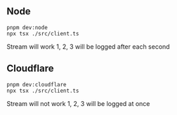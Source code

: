## Node

```
pnpm dev:node
npx tsx ./src/client.ts
```

Stream will work
1, 2, 3 will be logged after each second

## Cloudflare

```
pnpm dev:cloudflare
npx tsx ./src/client.ts
```

Stream will not work
1, 2, 3 will be logged at once
